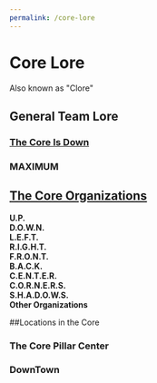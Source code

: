 ```yaml
---
permalink: /core-lore
---
```


# Core Lore
Also known as "Clore"

## General Team Lore

### [The Core Is Down](/core-lore/the-core-is-down)

### MAXIMUM

## [The Core Organizations](https://www.blaseball.wiki/w/Core_Organizations)

[//]: <> (Does this Framework have Dropdowns? I think we could use some here. - N1tr00)

**U.P.**  
**D.O.W.N.**  
**L.E.F.T.**  
**R.I.G.H.T.**  
**F.R.O.N.T.**  
**B.A.C.K.**  
**C.E.N.T.E.R.**  
**C.O.R.N.E.R.S.**  
**S.H.A.D.O.W.S.**  
**Other Organizations**

##Locations in the Core

### The Core Pillar Center

### DownTown

